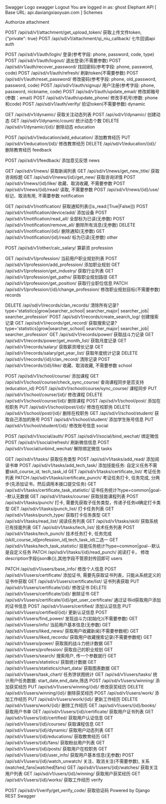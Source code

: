 Swagger Logo
swagger
Logout
You are logged in as: ghost
Elephant API
[ Base URL: api.daxiangxiaoyuan.com ]
Schemes

Authorize
attachment

POST
/api/sd/v1/attachment/get_upload_token/
获取上传文件token, {"private": true}
POST
/api/sd/v1/attachment/qi_niu_callback/
七牛回调api
auth

POST
/api/sd/v1/auth/login/
登录(参考字段: phone, password, code, type)
POST
/api/sd/v1/auth/logout/
退出登录(不需要参数)
POST
/api/sd/v1/auth/recover_password/
找回密码(参考字段: phone, password, code)
POST
/api/sd/v1/auth/refresh/
刷新token(不需要参数)
POST
/api/sd/v1/auth/reset_password/
修改密码(参考字段: phone, old_password, password, code)
POST
/api/sd/v1/auth/signup/
用户注册(参考字段: phone, password, nickname, code)
POST
/api/sd/v1/auth/update_email/
修改邮箱号(参数：email)
POST
/api/sd/v1/auth/update_phone/
修改手机号(参数: phone和code)
POST
/api/sd/v1/auth/verify/
验证token(不需要参数)
dynamic

GET
/api/sd/v1/dynamic/
获取关注动态列表
POST
/api/sd/v1/dynamic/
创建动态
GET
/api/sd/v1/dynamic/count/
统计动态个数
DELETE
/api/sd/v1/dynamic/{id}/
删除动态
education

POST
/api/sd/v1/education/add_education/
添加教育经历
PUT
/api/sd/v1/education/{id}/
修改教育经历
DELETE
/api/sd/v1/education/{id}/
删除教育经历
feedback

POST
/api/sd/v1/feedback/
添加意见反馈
news

GET
/api/sd/v1/news/
获取新闻列表
GET
/api/sd/v1/news/get_new_title/
获取咨询标题
GET
/api/sd/v1/news/{id}/get_new/
获取咨询详情
POST
/api/sd/v1/news/{id}/like/
收藏、取消收藏, 不需要参数
POST
/api/sd/v1/news/{id}/read/
读取, 不需要参数
POST
/api/sd/v1/news/{id}/use/
标记、取消有用, 不需要参数
notification

GET
/api/sd/v1/notification/
获取通知列表([is_read:[True|False]])
POST
/api/sd/v1/notification/device/add/
添加设备
POST
/api/sd/v1/notification/read_all/
全部标为已读(无参数)
POST
/api/sd/v1/notification/remove_all/
删除所有消息(无参数)
DELETE
/api/sd/v1/notification/{id}/
删除通知(无参数)
GET
/api/sd/v1/notification/{id}/read/
标为已读(无参数)
other

POST
/api/sd/v1/other/calc_salary/
算薪资
profession

GET
/api/sd/v1/profession/
当前用户职业规划列表
POST
/api/sd/v1/profession/add_profession/
添加职业规划
GET
/api/sd/v1/profession/get_industry/
获取行业列表
GET
/api/sd/v1/profession/get_paths/
获取职业规划路径
GET
/api/sd/v1/profession/get_position/
获取行业职位信息
PATCH
/api/sd/v1/profession/{id}/change_profession/
修改职业规划目标(不需要参数)
records

DELETE
/api/sd/v1/records/clan_records/
清除所有记录?type='statistics|grow|searcher_school| searcher_major| searcher_job| searcher_profession'
POST
/api/sd/v1/records/create_search_log/
创建搜索记录
GET
/api/sd/v1/records/get_record/
获取搜索记录?type='statistics|grow|searcher_school| searcher_major| searcher_job| searcher_profession'
GET
/api/sd/v1/records/power/
获取战斗力记录
GET
/api/sd/v1/records/power/get_month_list/
获取月度记录
GET
/api/sd/v1/records/salary/
获取薪资增长记录
GET
/api/sd/v1/records/salary/get_year_list/
获取年度统计记录
DELETE
/api/sd/v1/records/{id}/clan_record/
清除记录
POST
/api/sd/v1/records/{id}/like/
收藏、取消收藏, 不需要参数
school

POST
/api/sd/v1/school/course/
添加课程
GET
/api/sd/v1/school/course/check_sync_course/
查询课程同步是否支持(education_id)
POST
/api/sd/v1/school/course/sync_course/
课程同步
PUT
/api/sd/v1/school/course/{id}/
修改课程
DELETE
/api/sd/v1/school/course/{id}/
删除课程
POST
/api/sd/v1/school/post/
添加在校职务
PUT
/api/sd/v1/school/post/{id}/
修改在校职务
DELETE
/api/sd/v1/school/post/{id}/
删除在校职务
GET
/api/sd/v1/school/student/
获取自己添加的账号
POST
/api/sd/v1/school/student/
添加学生账号信息
PUT
/api/sd/v1/school/student/{id}/
修改账号信息
social

POST
/api/sd/v1/social/auth/
POST
/api/sd/v1/social/bind_wechat/
绑定微信
POST
/api/sd/v1/social/refresh/
刷新微信信息
POST
/api/sd/v1/social/unbind_wechat/
解除绑定微信
tasks

GET
/api/sd/v1/tasks/
获取任务类型
POST
/api/sd/v1/tasks/add_read/
添加阅读书单
POST
/api/sd/v1/tasks/add_tech_task/
添加技能任务: 自定义任务不需要skill_course_id, tech_task_id
GET
/api/sd/v1/tasks/certificate_list/
考证任务列表
PATCH
/api/sd/v1/tasks/certificate_punch/
考证任务打卡, 任务完成, 分两步(先添加证书，然后调用本接口提交任务)
GET
/api/sd/v1/tasks/certificate_task_statistic/
证书任务统计?type=common|goal--默认无数据
GET
/api/sd/v1/tasks/course/
获取技能课程列表
POST
/api/sd/v1/tasks/punch/
打卡, 需要先获取子任务类型，传递子任务id确定打卡类型
GET
/api/sd/v1/tasks/punch_list/
打卡任务列表
GET
/api/sd/v1/tasks/punch_type/
获取打卡任务类型
GET
/api/sd/v1/tasks/read_list/
阅读任务列表
GET
/api/sd/v1/tasks/skill/
获取系统已有技能列表
GET
/api/sd/v1/tasks/tech_list/
技术任务列表
POST
/api/sd/v1/tasks/tech_punch/
技术任务打卡, 任务完成(skill_course_id[profession_id],tech_task_id)二选一
GET
/api/sd/v1/tasks/tech_task_statistic/
技能任务统计?type=common|goal--默认是自定义任务
PATCH
/api/sd/v1/tasks/{id}/read_punch/
阅读打卡， 修改description字段(json串{}),其他字段不管原封传回即可
users

PATCH
/api/sd/v1/users/base_info/
修改个人信息
POST
/api/sd/v1/users/certificate/
添加证书, 需要先获取证书列表，只能从系统定义的证书中获取
GET
/api/sd/v1/users/certificate/list/
证书列表获取
PUT
/api/sd/v1/users/certificate/{id}/
修改证书
DELETE
/api/sd/v1/users/certificate/{id}/
删除证书
GET
/api/sd/v1/users/certificate/{id}/get_user_certificate/
通过证书id获取用户添加的证书信息
POST
/api/sd/v1/users/certified/
添加认证信息
PUT
/api/sd/v1/users/certified/{id}/
更新认证信息
POST
/api/sd/v1/users/find_power/
发现战斗力(初始化)(不需要参数)
GET
/api/sd/v1/users/info/
当前用户基本信息(无参数)
GET
/api/sd/v1/users/liked_news/
获取用户收藏新闻(不需要参数呢)
GET
/api/sd/v1/users/liked_records/
获取用户收藏搜索记录(不需要参数呢)
GET
/api/sd/v1/users/power/
获取我的战斗力统计数据
GET
/api/sd/v1/users/profession/
获取自己的职业规划
GET
/api/sd/v1/users/search/
搜索用户, 传一个参数就行
GET
/api/sd/v1/users/statistics/
获取统计数据
GET
/api/sd/v1/users/statistics/chart_data/
获取图表数据
GET
/api/sd/v1/users/task_chart/
任务饼状图统计
GET
/api/sd/v1/users/tasks/
统计用户任务数据: start_date,end_date,筛选
POST
/api/sd/v1/users/winning/
添加获奖经历
PUT
/api/sd/v1/users/winning/{id}/
修改获奖经历
DELETE
/api/sd/v1/users/winning/{id}/
删除获奖经历
POST
/api/sd/v1/users/work/
添加工作经历
PUT
/api/sd/v1/users/work/{id}/
更新工作经历
DELETE
/api/sd/v1/users/work/{id}/
删除工作经历
GET
/api/sd/v1/users/{id}/books/
获取用户书单
GET
/api/sd/v1/users/{id}/certificate/
获取用户证书列表
GET
/api/sd/v1/users/{id}/certified/
获取用户认证信息
GET
/api/sd/v1/users/{id}/courses/
获取课程信息
GET
/api/sd/v1/users/{id}/dynamic/
获取用户动态列表
GET
/api/sd/v1/users/{id}/educations/
获取教育经历
GET
/api/sd/v1/users/{id}/fans/
获取粉丝用户列表
GET
/api/sd/v1/users/{id}/posts/
获取用户在校职务
GET
/api/sd/v1/users/{id}/user_info/
获取用户基本信息(无参数)
POST
/api/sd/v1/users/{id}/watch_unwatch/
关注、取消关注(不需要参数), 关系(watched_fans|watched|fans)
GET
/api/sd/v1/users/{id}/watches/
获取关注用户列表
GET
/api/sd/v1/users/{id}/winning/
获取用户获奖经历
GET
/api/sd/v1/users/{id}/works/
获取工作经历
verify

POST
/api/sd/v1/verify/get_verify_code/
获取验证码
Powered by Django REST Swagger